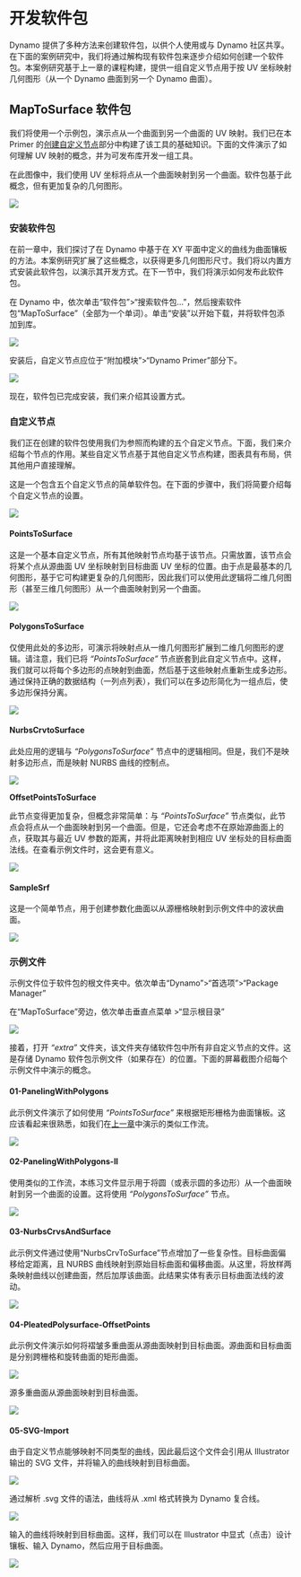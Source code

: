 # 开发软件包

Dynamo 提供了多种方法来创建软件包，以供个人使用或与 Dynamo 社区共享。在下面的案例研究中，我们将通过解构现有软件包来逐步介绍如何创建一个软件包。本案例研究基于上一章的课程构建，提供一组自定义节点用于按 UV 坐标映射几何图形（从一个 Dynamo 曲面到另一个 Dynamo 曲面）。

## MapToSurface 软件包

我们将使用一个示例包，演示点从一个曲面到另一个曲面的 UV 映射。我们已在本 Primer 的[创建自定义节点](../6-1\_custom-nodes/2-creating.md)部分中构建了该工具的基础知识。下面的文件演示了如何理解 UV 映射的概念，并为可发布库开发一组工具。

在此图像中，我们使用 UV 坐标将点从一个曲面映射到另一个曲面。软件包基于此概念，但有更加复杂的几何图形。

![](../images/6-2/3/uvMap.jpg)

### 安装软件包

在前一章中，我们探讨了在 Dynamo 中基于在 XY 平面中定义的曲线为曲面镶板的方法。本案例研究扩展了这些概念，以获得更多几何图形尺寸。我们将以内置方式安装此软件包，以演示其开发方式。在下一节中，我们将演示如何发布此软件包。

在 Dynamo 中，依次单击“软件包”>“搜索软件包...”，然后搜索软件包“MapToSurface”（全部为一个单词）。单击“安装”以开始下载，并将软件包添加到库。

![](../images/6-2/3/developpackage-installpackage01.jpg)

安装后，自定义节点应位于“附加模块”>“Dynamo Primer”部分下。

![](<../images/6-2/3/develop package - install package 02 (1) (2) (2).jpg>)

现在，软件包已完成安装，我们来介绍其设置方式。

### 自定义节点

我们正在创建的软件包使用我们为参照而构建的五个自定义节点。下面，我们来介绍每个节点的作用。某些自定义节点基于其他自定义节点构建，图表具有布局，供其他用户直接理解。

这是一个包含五个自定义节点的简单软件包。在下面的步骤中，我们将简要介绍每个自定义节点的设置。

![](<../images/6-2/3/develop package - custom nodes 01 (1) (1) (1).jpg>)

#### **PointsToSurface**

这是一个基本自定义节点，所有其他映射节点均基于该节点。只需放置，该节点会将某个点从源曲面 UV 坐标映射到目标曲面 UV 坐标的位置。由于点是最基本的几何图形，基于它可构建更复杂的几何图形，因此我们可以使用此逻辑将二维几何图形（甚至三维几何图形）从一个曲面映射到另一个曲面。

![](../images/6-2/3/developpackage-pointToSurface.jpg)

#### **PolygonsToSurface**

仅使用此处的多边形，可演示将映射点从一维几何图形扩展到二维几何图形的逻辑。请注意，我们已将 _“PointsToSurface”_ 节点嵌套到此自定义节点中。这样，我们就可以将每个多边形的点映射到曲面，然后基于这些映射点重新生成多边形。通过保持正确的数据结构（一列点列表），我们可以在多边形简化为一组点后，使多边形保持分离。

![](../images/6-2/3/developpackage-polygonsToSurface.jpg)

#### **NurbsCrvtoSurface**

此处应用的逻辑与 _“PolygonsToSurface”_ 节点中的逻辑相同。但是，我们不是映射多边形点，而是映射 NURBS 曲线的控制点。

![](../images/6-2/3/developpackage-nurbsCrvtoSurface.jpg)

**OffsetPointsToSurface**

此节点变得更加复杂，但概念非常简单：与 _“PointsToSurface”_ 节点类似，此节点会将点从一个曲面映射到另一个曲面。但是，它还会考虑不在原始源曲面上的点，获取其与最近 UV 参数的距离，并将此距离映射到相应 UV 坐标处的目标曲面法线。在查看示例文件时，这会更有意义。

![](../images/6-2/3/developpackage-OffsetPointsToSurface.jpg)

#### **SampleSrf**

这是一个简单节点，用于创建参数化曲面以从源栅格映射到示例文件中的波状曲面。

![](../images/6-2/3/developpackage-sampleSrf.jpg)

### 示例文件

示例文件位于软件包的根文件夹中。依次单击“Dynamo”>“首选项”>“Package Manager”

在“MapToSurface”旁边，依次单击垂直点菜单 >“显示根目录”

![](../images/6-2/3/developpackage-examplefiles01.jpg)

接着，打开 _“extra”_ 文件夹，该文件夹存储软件包中所有非自定义节点的文件。这是存储 Dynamo 软件包示例文件（如果存在）的位置。下面的屏幕截图介绍每个示例文件中演示的概念。

#### **01-PanelingWithPolygons**

此示例文件演示了如何使用 _“PointsToSurface”_ 来根据矩形栅格为曲面镶板。这应该看起来很熟悉，如我们在[上一章](../6-1\_custom-nodes/2-creating.md)中演示的类似工作流。

![](../images/6-2/3/developpackage-samplefile01.jpg)

#### **02-PanelingWithPolygons-II**

使用类似的工作流，本练习文件显示用于将圆（或表示圆的多边形）从一个曲面映射到另一个曲面的设置。这将使用 _“PolygonsToSurface”_ 节点。

![](../images/6-2/3/developpackage-samplefile02.jpg)

#### **03-NurbsCrvsAndSurface**

此示例文件通过使用“NurbsCrvToSurface”节点增加了一些复杂性。目标曲面偏移给定距离，且 NURBS 曲线映射到原始目标曲面和偏移曲面。从这里，将放样两条映射曲线以创建曲面，然后加厚该曲面。此结果实体有表示目标曲面法线的波动。

![](../images/6-2/3/developpackage-samplefile03.jpg)

#### **04-PleatedPolysurface-OffsetPoints**

此示例文件演示如何将褶皱多重曲面从源曲面映射到目标曲面。源曲面和目标曲面是分别跨栅格和旋转曲面的矩形曲面。

![](../images/6-2/3/developpackage-samplefile04a.jpg)

源多重曲面从源曲面映射到目标曲面。

![](../images/6-2/3/developpackage-samplefile04b.jpg)

#### **05-SVG-Import**

由于自定义节点能够映射不同类型的曲线，因此最后这个文件会引用从 Illustrator 输出的 SVG 文件，并将输入的曲线映射到目标曲面。

![](../images/6-2/3/developpackage-samplefile05a.jpg)

通过解析 .svg 文件的语法，曲线将从 .xml 格式转换为 Dynamo 复合线。

![](../images/6-2/3/developpackage-samplefile05b.jpg)

输入的曲线将映射到目标曲面。这样，我们可以在 Illustrator 中显式（点击）设计镶板、输入 Dynamo，然后应用于目标曲面。

![](../images/6-2/3/developpackage-samplefile05c.jpg)
